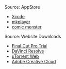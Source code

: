 Source: AppStore

* [Xcode](https://apps.apple.com/in/app/xcode/id497799835?mt=12)
* [mkplayer](https://apps.apple.com/in/app/mkplayer-mkv-media-player/id1335612105?mt=12)
* [comic monster](https://apps.apple.com/in/app/comicmonster/id1454166449?mt=12)

Source: Website Downloads

* [Final Cut Pro Trial](https://www.apple.com/in/final-cut-pro/trial/)
* [DaVinci Resolve](https://www.blackmagicdesign.com/event/davinciresolvedownload)
* [uTorrent Web](https://www.utorrent.com/downloads/mac/)
* [Adobe Creative Cloud](https://creativecloud.adobe.com/apps/download/creative-cloud)

